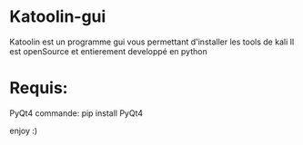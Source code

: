 # Katoolin-gui
Katoolin est un programme gui vous permettant d'installer les tools de kali
Il est openSource et entierement developpé en python
# Requis:
PyQt4
commande: pip install PyQt4

enjoy :)
